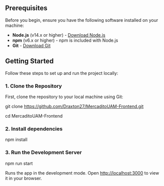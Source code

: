 
## Prerequisites

Before you begin, ensure you have the following software installed on your machine:

- **Node.js** (v14.x or higher) - [Download Node.js](https://nodejs.org/)
- **npm** (v6.x or higher) - npm is included with Node.js
- **Git** - [Download Git](https://git-scm.com/)

## Getting Started

Follow these steps to set up and run the project locally:

### 1. Clone the Repository

First, clone the repository to your local machine using Git:

git clone https://github.com/Draxton27/MercaditoUAM-Frontend.git

cd MercaditoUAM-Frontend

### 2. Install dependencies  

npm install

### 3. Run the Development Server  

npm run start

Runs the app in the development mode.
Open [http://localhost:3000](http://localhost:3000) to view it in your browser.
